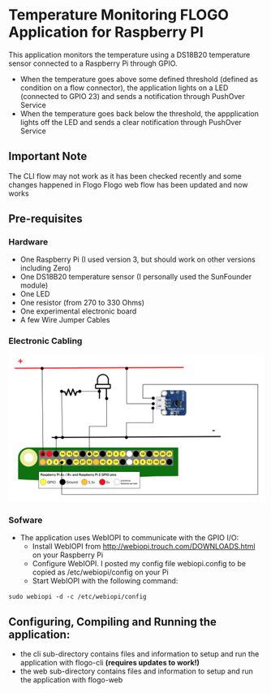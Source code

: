 # Temperature Monitoring FLOGO Application for Raspberry PI

This application monitors the temperature using a DS18B20 temperature sensor connected to a Raspberry Pi through GPIO. 
* When the temperature goes above some defined threshold (defined as condition on a flow connector), the application lights on a LED (connected to GPIO 23) and sends a notification through PushOver Service
* When the temperature goes back below the threshold, the appplication lights off the LED and sends a clear notification through PushOver Service

## Important Note
The CLI flow may not work as it has been checked recently and some changes happened in Flogo
Flogo web flow has been updated and now works

## Pre-requisites

### Hardware
* One Raspberry Pi (I used version 3, but should work on other versions including Zero)
* One DS18B20 temperature sensor (I personally used the SunFounder module)
* One LED
* One resistor (from 270 to 330 Ohms)
* One experimental electronic board
* A few Wire Jumper Cables 

### Electronic Cabling

![Schema](https://github.com/ecarlier-tibco/flogo/blob/master/application/pitemp/electronic_wiring.png)

### Sofware
* The application uses WebIOPI to communicate with the GPIO I/O:
  * Install WebIOPI from http://webiopi.trouch.com/DOWNLOADS.html on your Raspberry Pi
  * Configure WebIOPI. I posted my config file webiopi.config to be copied as /etc/webiopi/config on your Pi
  * Start WebIOPI with the following command:
```
sudo webiopi -d -c /etc/webiopi/config
```
## Configuring, Compiling and Running the application:
* the cli sub-directory contains files and information  to setup and run the application with flogo-cli **(requires updates to work!)**
* the web sub-directory contains files and information  to setup and run the application with flogo-web
